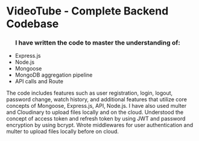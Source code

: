 <h1>VideoTube - Complete Backend Codebase</h1> 

<ul>
  
 <h3>I have written the code to master the understanding of:</h3> 
 
 <li>Express.js</li>
 <li>Node.js</li>
 <li>Mongoose</li>
 <li>MongoDB aggregation pipeline</li>
 <li>API calls and Route</li>

</ul>

<p>
  The code includes features such as user registration, login, logout, password change, watch history, and additional features that utilize core concepts of Mongoose, Express.js, API, Node.js. I have also used multer and Cloudinary to upload files locally and on the cloud.
Understood the concept of access token and refresh token by using JWT and password encryption by using bcrypt.
Wrote middlewares for user authentication and multer to upload files locally before on cloud. 
</p>


 
 

